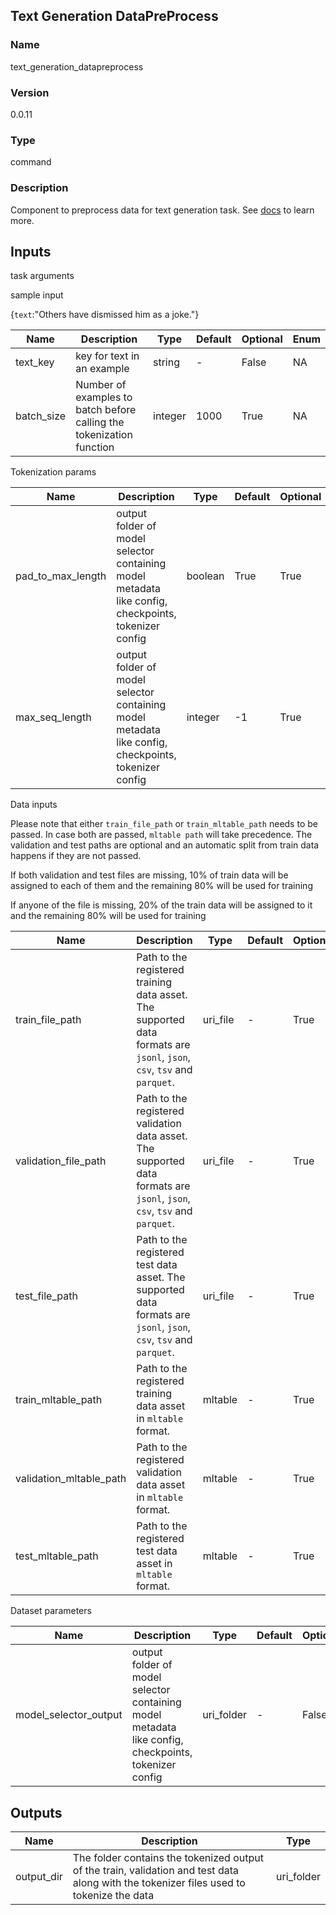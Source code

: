 ## Text Generation DataPreProcess

### Name 

text_generation_datapreprocess

### Version 

0.0.11

### Type 

command

### Description 

Component to preprocess data for text generation task. See [docs](https://aka.ms/azureml/components/text_generation_datapreprocess) to learn more.

## Inputs 

task arguments

sample input

{`text`:"Others have dismissed him as a joke."}

| Name       | Description                                                          | Type    | Default | Optional | Enum |
| ---------- | -------------------------------------------------------------------- | ------- | ------- | -------- | ---- |
| text_key   | key for text in an example                                           | string  | -       | False    | NA   |
| batch_size | Number of examples to batch before calling the tokenization function | integer | 1000    | True     | NA   |



Tokenization params

| Name              | Description                                                                                          | Type    | Default | Optional | Enum |
| ----------------- | ---------------------------------------------------------------------------------------------------- | ------- | ------- | -------- | ---- |
| pad_to_max_length | output folder of model selector containing model metadata like config, checkpoints, tokenizer config | boolean | True    | True     | NA   |
| max_seq_length    | output folder of model selector containing model metadata like config, checkpoints, tokenizer config | integer | -1      | True     | NA   |



Data inputs

Please note that either `train_file_path` or `train_mltable_path` needs to be passed. In case both are passed, `mltable path` will take precedence. The validation and test paths are optional and an automatic split from train data happens if they are not passed.

If both validation and test files are missing, 10% of train data will be assigned to each of them and the remaining 80% will be used for training

If anyone of the file is missing, 20% of the train data will be assigned to it and the remaining 80% will be used for training

| Name                    | Description                                                                                                               | Type     | Default | Optional | Enum |
| ----------------------- | ------------------------------------------------------------------------------------------------------------------------- | -------- | ------- | -------- | ---- |
| train_file_path         | Path to the registered training data asset. The supported data formats are `jsonl`, `json`, `csv`, `tsv` and `parquet`.   | uri_file | -       | True     | NA   |
| validation_file_path    | Path to the registered validation data asset. The supported data formats are `jsonl`, `json`, `csv`, `tsv` and `parquet`. | uri_file | -       | True     | NA   |
| test_file_path          | Path to the registered test data asset. The supported data formats are `jsonl`, `json`, `csv`, `tsv` and `parquet`.       | uri_file | -       | True     | NA   |
| train_mltable_path      | Path to the registered training data asset in `mltable` format.                                                           | mltable  | -       | True     | NA   |
| validation_mltable_path | Path to the registered validation data asset in `mltable` format.                                                         | mltable  | -       | True     | NA   |
| test_mltable_path       | Path to the registered test data asset in `mltable` format.                                                               | mltable  | -       | True     | NA   |



Dataset parameters

| Name                  | Description                                                                                          | Type       | Default | Optional | Enum |
| --------------------- | ---------------------------------------------------------------------------------------------------- | ---------- | ------- | -------- | ---- |
| model_selector_output | output folder of model selector containing model metadata like config, checkpoints, tokenizer config | uri_folder | -       | False    | NA   |

## Outputs 

| Name       | Description                                                                                                                              | Type       |
| ---------- | ---------------------------------------------------------------------------------------------------------------------------------------- | ---------- |
| output_dir | The folder contains the tokenized output of the train, validation and test data along with the tokenizer files used to tokenize the data | uri_folder |